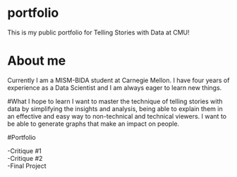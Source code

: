# portfolio
This is my public portfolio for Telling Stories with Data at CMU!

# About me
Currently I am a MISM-BIDA student at Carnegie Mellon. I have four years of experience as a Data Scientist and I am always eager to learn new things. 

#What I hope to learn
I want to master the technique of telling stories with data by simplifying the insights and analysis, being able to explain them in an effective and easy way to non-technical and technical viewers. I want to be able to generate graphs that make an impact on people.

#Portfolio

-Critique #1 <br>
-Critique #2 <br>
-Final Project 
